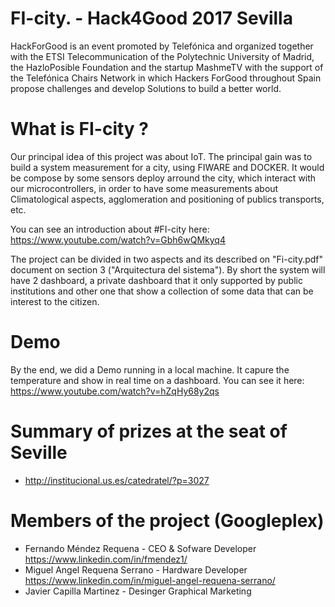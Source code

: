 # FI-city. - Hack4Good 2017 Sevilla

HackForGood is an event promoted by Telefónica and organized together with the ETSI Telecommunication of the Polytechnic University of Madrid, the HazloPosible Foundation and the startup MashmeTV with the support of the Telefónica Chairs Network in which Hackers ForGood throughout Spain propose challenges and develop Solutions to build a better world.

# What is FI-city ?
Our principal idea of this project was about IoT. The principal gain was to build a system measurement for a city, using FIWARE and DOCKER. It would be compose by some sensors deploy arround the city, which interact with our microcontrollers, in order to have some measurements about Climatological aspects, agglomeration and positioning of publics transports, etc.

You can see an introduction about #FI-city here: https://www.youtube.com/watch?v=Gbh6wQMkyq4 

The project can be divided in two aspects and its described on "Fi-city.pdf" document on section 3 ("Arquitectura del sistema"). By short the system will have 2 dashboard, a private dashboard that it only supported by public institutions and other one that show a collection of some data that can be interest to the citizen.    

# Demo
By the end, we did a Demo running in a local machine. It capure the temperature and show in real time on a dashboard. 
You can see it here: https://www.youtube.com/watch?v=hZqHy68y2qs

# Summary of prizes at the seat of Seville
- http://institucional.us.es/catedratel/?p=3027  

# Members of the project (Googleplex)
- Fernando Méndez Requena - CEO & Sofware Developer https://www.linkedin.com/in/fmendez1/
- Miguel Angel Requena Serrano - Hardware Developer https://www.linkedin.com/in/miguel-angel-requena-serrano/
- Javier Capilla Martinez - Desinger Graphical Marketing  
